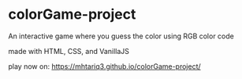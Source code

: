 # colorGame-project

An interactive game where you guess the color using RGB color code

made with HTML, CSS, and VanillaJS

play now on: https://mhtariq3.github.io/colorGame-project/
